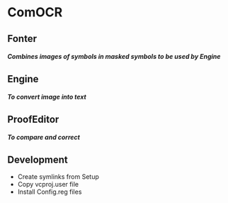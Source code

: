 ComOCR
===

Fonter
---
##### Combines images of symbols in masked symbols to be used by Engine

Engine
---
##### To convert image into text

ProofEditor
---
##### To compare and correct

Development
---

- Create symlinks from Setup
- Copy vcproj.user file
- Install Config.reg files
